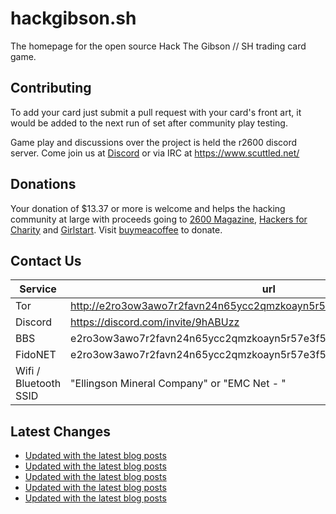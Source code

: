 # hackgibson.sh
The homepage for the open source Hack The Gibson // SH trading card game.


## Contributing

To add your card just submit a pull request with your card's front art, it would be added to the next run of set after community play testing.

Game play and discussions over the project is held the r2600 discord server. Come join us at [Discord](https://discord.com/invite/9hABUzz) or via IRC at https://www.scuttled.net/


## Donations

Your donation of $13.37 or more is welcome and helps the hacking community at large with proceeds going to [2600 Magazine](https://2600.com/), [Hackers for Charity](https://hackersforcharity.org) and [Girlstart](https://girlstart.org).  Visit [buymeacoffee](https://www.buymeacoffee.com/hackgibson.sh) to donate.


## Contact Us

Service | url
-|-
Tor | http://e2ro3ow3awo7r2favn24n65ycc2qmzkoayn5r57e3f56nvjwdcgg32ad.onion
Discord | https://discord.com/invite/9hABUzz
BBS | e2ro3ow3awo7r2favn24n65ycc2qmzkoayn5r57e3f56nvjwdcgg32ad.onion:23
FidoNET | e2ro3ow3awo7r2favn24n65ycc2qmzkoayn5r57e3f56nvjwdcgg32ad.onion:24554
Wifi / Bluetooth SSID | "Ellingson Mineral Company" or "EMC Net - <fidonet address>"

## Latest Changes
<!-- BLOG-POST-LIST:START -->
- [Updated with the latest blog posts](https://github.com/DFW2600/hackgibson.sh/commit/21c27468731bfd35a029ef4f6b44621e180e48ee)
- [Updated with the latest blog posts](https://github.com/DFW2600/hackgibson.sh/commit/a1f48751086becfec6bfe6057ed70d47720ad381)
- [Updated with the latest blog posts](https://github.com/DFW2600/hackgibson.sh/commit/01005d4f5a1beb2b3e3aeab70e3c4729339cbd2b)
- [Updated with the latest blog posts](https://github.com/DFW2600/hackgibson.sh/commit/2f35da4e144904ffcf8d1907d983aae91485e717)
- [Updated with the latest blog posts](https://github.com/DFW2600/hackgibson.sh/commit/c2ca187d3fdf66baa0ad55a6a7abc047b794d857)
<!-- BLOG-POST-LIST:END -->
